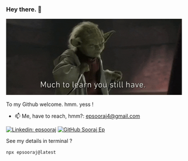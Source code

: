 ### Hey there. 👋

![yoda](images/yoda.gif)

To my Github welcome. hmm. yess !

<!-- - 🔭 Currently working on Server Manager, I am. <br /> (Made public soon will be :metal:) -->
<!-- - 🌱 Learning more Nodejs and Reactjs, I am. -->
- 📫 Me, have to reach, hmm?: [epsooraj4@gmail.com](mailto:epsooraj4@gmail.com)
<!--
"You must unlearn what you have learned" <br />
-Yoda
-->

<!-- [![Twitter: Sooraj Ep](https://img.shields.io/twitter/follow/ep_sooraj?style=social)](https://twitter.com/ep_sooraj) -->
[![Linkedin: epsooraj](https://img.shields.io/badge/-epsooraj-blue?style=flat-square&logo=Linkedin&logoColor=white&link=https://www.linkedin.com/in/epsooraj/)](https://www.linkedin.com/in/epsooraj/)
 [![GitHub Sooraj Ep](https://img.shields.io/github/followers/epsooraj?label=follow&style=social)](https://github.com/epsooraj)

See my details in terminal ?
```bash
npx epsooraj@latest
```
